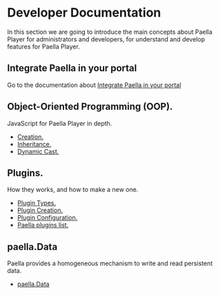 # Developer Documentation
In this section we are going to introduce the main concepts about Paella Player for administrators and developers, for understand and develop features for Paella Player.

## Integrate Paella in your portal

Go to the documentation about [Integrate Paella in your portal](../integrate.md)

## Object-Oriented Programming (OOP).

JavaScript for Paella Player in depth.
- [Creation.](oop_creation.md)
- [Inheritance.](oop_inheritance.md)
- [Dynamic Cast.](oop_dyncast.md)

## Plugins.

How they works, and how to make a new one.
- [Plugin Types.](plugin_type.md)
- [Plugin Creation.](plugin_creation.md)
- [Plugin Configuration.](plugin_config.md)
- [Paella plugins list.](../plugins.md)

## paella.Data

Paella provides a homogeneous mechanism to write and read persistent data.
- [paella.Data](paella_data.md)

